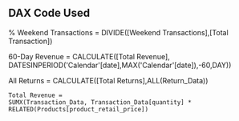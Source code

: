 ## DAX Code Used

% Weekend Transactions = DIVIDE([Weekend Transactions],[Total Transaction])

60-Day Revenue = CALCULATE([Total Revenue], DATESINPERIOD('Calendar'[date],MAX('Calendar'[date]),-60,DAY))

All Returns = CALCULATE([Total Returns],ALL(Return_Data))

```DAX
Total Revenue =
SUMX(Transaction_Data, Transaction_Data[quantity] * RELATED(Products[product_retail_price])




